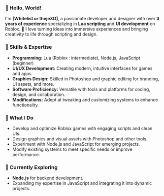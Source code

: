 ### 👋 Hello, World!

I'm **[Whitelist or thejeXD]**, a passionate developer and designer with over **3 years of experience** specializing in **Lua scripting** and **UI development** on Roblox. 🚀 I love turning ideas into immersive experiences and bringing creativity to life through scripting and design.

### 🔧 Skills & Expertise
- **Programming:** Lua (Roblox :  intermediate), Node.js, JavaScript (beginner)
- **UI/UX Development:** Creating modern, intuitive interfaces for games and apps.
- **Graphics Design:** Skilled in Photoshop and graphic editing for branding, UI assets, and more.
- **Software Proficiency:** Versatile with tools and platforms for coding, design, and collaboration.
- **Modifications:** Adept at tweaking and customizing systems to enhance functionality.

### 🌟 What I Do
- Develop and optimize Roblox games with engaging scripts and clean UIs.
- Design graphics and visual assets with Photoshop and other tools.
- Experiment with Node.js and JavaScript for emerging projects.
- Modify existing systems to meet specific needs or improve performance.

### 🚀 Currently Exploring
- **Node.js** for backend development.
- Expanding my expertise in JavaScript and integrating it into dynamic projects.
